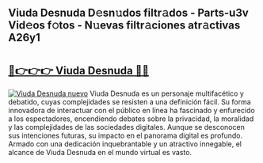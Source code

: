 ## Viuda Desnuda D𝚎sn𝚞dos filtr𝚊dos - Parts-u3v Vid𝚎os f𝚘tos - N𝚞evas filtr𝚊ciones atr𝚊ctivas A26y1

# <h2><a href="http://mbcfj9h.tromn.icu/?c=Viuda+Desnuda">🔗👉👉👉 Viuda Desnuda 🔗🔗</a></h2>

[![Viuda Desnuda nuevo](https://i.imgur.com/pEAQMta.gif)](http://mbcfj9h.tromn.icu/?c=Viuda+Desnuda)
Viuda Desnuda es un personaje multifacético y debatido, cuyas complejidades se resisten a una definición fácil.  Su forma innovadora de interactuar con el público en línea ha fascinado y enfurecido a los espectadores, encendiendo debates sobre la privacidad, la moralidad y las complejidades de las sociedades digitales. Aunque se desconocen sus intenciones futuras, su impacto en el panorama digital es profundo. Armado con una dedicación inquebrantable y un atractivo innegable, el alcance de Viuda Desnuda en el mundo virtual es vasto.
